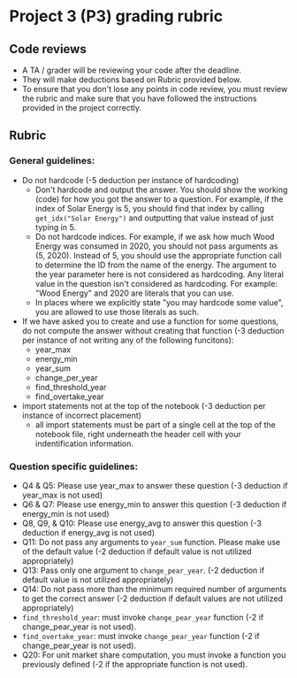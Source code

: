 # Project 3 (P3) grading rubric

## Code reviews

- A TA / grader will be reviewing your code after the deadline.
- They will make deductions based on Rubric provided below.
- To ensure that you don't lose any points in code review, you must review the rubric and make sure that you have followed the instructions provided in the project correctly.

## Rubric

### General guidelines:
- Do not hardcode (-5 deduction per instance of hardcoding)
	- Don't hardcode and output the answer. You should show the working (code) for how you got the answer to a question. For example, if the index of Solar Energy is 5, you should find that index by calling `get_idx("Solar Energy")` and outputting that value instead of just typing in 5.
	- Do not hardcode indices. For example, if we ask how much Wood Energy was consumed in 2020, you should not pass arguments as (5, 2020). Instead of 5, you should use the appropriate function call to determine the ID from the name of the energy. The argument to the year parameter here is not considered as hardcoding. Any literal value in the question isn't considered as hardcoding. For example: "Wood Energy" and 2020 are literals that you can use.
	- In places where we explicitly state "you may hardcode some value", you are allowed to use those literals as such.
- If we have asked you to create and use a function for some questions, do not compute the answer without creating that function (-3 deduction per instance of not writing any of the following funcitons): 
	- year_max
	- energy_min
	- year_sum
	- change_per_year
	- find_threshold_year
	- find_overtake_year
- import statements not at the top of the notebook (-3 deduction per instance of incorrect placement)
	- all import statements must be part of a single cell at the top of the notebook file, right underneath the header cell with your indentification information.

### Question specific guidelines:
- Q4 & Q5: Please use year_max to answer these question (-3 deduction if year_max is not used)
- Q6 & Q7: Please use energy_min to answer this question (-3 deduction if energy_min is not used)
- Q8, Q9, & Q10: Please use energy_avg to answer this question (-3 deduction if energy_avg is not used)
- Q11: Do not pass any arguments to `year_sum` function. Please make use of the default value (-2 deduction if default value is not utilized appropriately)
- Q13: Pass only one argument to `change_pear_year`. (-2 deduction if default value is not utilized appropriately)
- Q14: Do not pass more than the minimum required number of arguments to get the correct answer (-2 deduction if default values are not utilized appropriately)
- `find_threshold_year`: must invoke `change_pear_year` function (-2 if change_pear_year is not used).
- `find_overtake_year`: must invoke `change_pear_year` function (-2 if change_pear_year is not used).
- Q20: For unit market share computation, you must invoke a function you previously defined (-2 if the appropriate function is not used).
